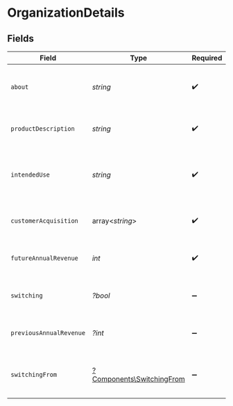 # OrganizationDetails


## Fields

| Field                                                                 | Type                                                                  | Required                                                              | Description                                                           |
| --------------------------------------------------------------------- | --------------------------------------------------------------------- | --------------------------------------------------------------------- | --------------------------------------------------------------------- |
| `about`                                                               | *string*                                                              | :heavy_check_mark:                                                    | Brief information about you and your business.                        |
| `productDescription`                                                  | *string*                                                              | :heavy_check_mark:                                                    | Description of digital products being sold.                           |
| `intendedUse`                                                         | *string*                                                              | :heavy_check_mark:                                                    | How the organization will integrate and use Polar.                    |
| `customerAcquisition`                                                 | array<*string*>                                                       | :heavy_check_mark:                                                    | Main customer acquisition channels.                                   |
| `futureAnnualRevenue`                                                 | *int*                                                                 | :heavy_check_mark:                                                    | Estimated revenue in the next 12 months                               |
| `switching`                                                           | *?bool*                                                               | :heavy_minus_sign:                                                    | Switching from another platform?                                      |
| `previousAnnualRevenue`                                               | *?int*                                                                | :heavy_minus_sign:                                                    | Revenue from last year if applicable.                                 |
| `switchingFrom`                                                       | [?Components\SwitchingFrom](../../Models/Components/SwitchingFrom.md) | :heavy_minus_sign:                                                    | Which platform the organization is migrating from.                    |
